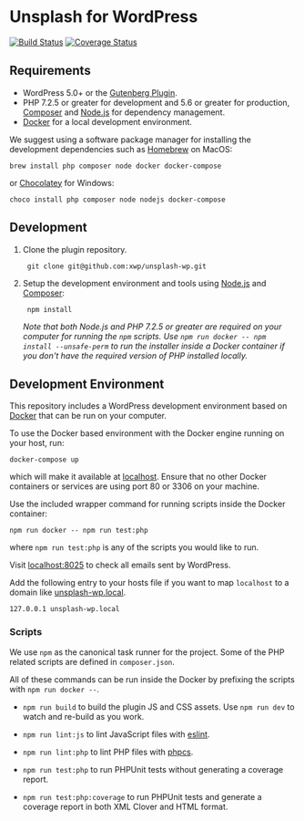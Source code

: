 # Unsplash for WordPress

[![Build Status](https://travis-ci.com/xwp/unsplash-wp.svg?token=DzyA3Sey2BLS5sL6HDJq&branch=master)](https://travis-ci.com/xwp/unsplash-wp)
[![Coverage Status](https://coveralls.io/repos/github/xwp/unsplash-wp/badge.svg?branch=master&t=mLvdmf)](https://coveralls.io/github/xwp/unsplash-wp?branch=master)

## Requirements

- WordPress 5.0+ or the [Gutenberg Plugin](https://wordpress.org/plugins/gutenberg/).
- PHP 7.2.5 or greater for development and 5.6 or greater for production, [Composer](https://getcomposer.org) and [Node.js](https://nodejs.org) for dependency management.
- [Docker](https://docs.docker.com/install/) for a local development environment.

We suggest using a software package manager for installing the development dependencies such as [Homebrew](https://brew.sh) on MacOS:

	brew install php composer node docker docker-compose

or [Chocolatey](https://chocolatey.org) for Windows:

	choco install php composer node nodejs docker-compose

## Development

1. Clone the plugin repository.

		git clone git@github.com:xwp/unsplash-wp.git

2. Setup the development environment and tools using [Node.js](https://nodejs.org) and [Composer](https://getcomposer.org):

		npm install

	_Note that both Node.js and PHP 7.2.5 or greater are required on your computer for running the `npm` scripts. Use `npm run docker -- npm install --unsafe-perm` to run the installer inside a Docker container if you don't have the required version of PHP installed locally._

## Development Environment

This repository includes a WordPress development environment based on [Docker](https://docs.docker.com/install/) that can be run on your computer.

To use the Docker based environment with the Docker engine running on your host, run:

	docker-compose up

which will make it available at [localhost](http://localhost). Ensure that no other Docker containers or services are using port 80 or 3306 on your machine. 

Use the included wrapper command for running scripts inside the Docker container:

	npm run docker -- npm run test:php

where `npm run test:php` is any of the scripts you would like to run.

Visit [localhost:8025](http://localhost:8025) to check all emails sent by WordPress.

Add the following entry to your hosts file if you want to map `localhost` to a domain like [unsplash-wp.local](http://unsplash-wp.local).

	127.0.0.1 unsplash-wp.local

### Scripts

We use `npm` as the canonical task runner for the project. Some of the PHP related scripts are defined in `composer.json`.

All of these commands can be run inside the Docker by prefixing the scripts with `npm run docker --`.

- `npm run build` to build the plugin JS and CSS assets. Use `npm run dev` to watch and re-build as you work.

- `npm run lint:js` to lint JavaScript files with [eslint](https://eslint.org/).

- `npm run lint:php` to lint PHP files with [phpcs](https://github.com/squizlabs/PHP_CodeSniffer).

- `npm run test:php` to run PHPUnit tests without generating a coverage report.

- `npm run test:php:coverage` to run PHPUnit tests and generate a coverage report in both XML Clover and HTML format.
